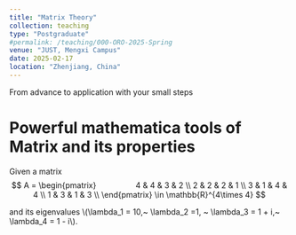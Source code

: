 ```yaml
---
title: "Matrix Theory"
collection: teaching
type: "Postgraduate"
#permalink: /teaching/000-ORO-2025-Spring  
venue: "JUST, Mengxi Campus"
date: 2025-02-17
location: "Zhenjiang, China"
---
```


From advance to application with your small steps    

 
Powerful mathematica tools of Matrix and its properties
======

Given a matrix 
$$
        A = 
        \begin{pmatrix}                 
        4 & 4 & 3 & 2 \\
        2 & 2 & 2 & 1 \\
        3 & 1 & 4 & 4 \\
        1 & 3 & 1 & 3 \\
        \end{pmatrix}
        \in \mathbb{R}^{4\times 4}
$$

and its eigenvalues \\(\lambda_1 = 10,~ \lambda_2 =1, ~ \lambda_3 = 1 + i,~ \lambda_4 = 1 - i\\).
 
 
